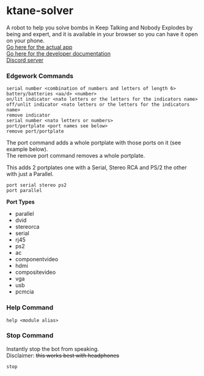 # ktane-solver

A robot to help you solve bombs in Keep Talking and Nobody Explodes by being and expert, and it is available in your browser so you can have it open on your phone.
<br>
[Go here for the actual app](https://mrmelon54.github.io/ktane-solver/app.html)
<br>
[Go here for the developer documentation](https://mrmelon54.github.io/ktane-solver/docs.html)
<br>
[Discord server](https://discord.gg/RubcXSQ)

### Edgework Commands
```
serial number <combination of numbers and letters of length 6>
battery/batteries <aa/d> <number>
on/lit indicator <nato letters or the letters for the indicators name>
off/unlit indicator <nato letters or the letters for the indicators name>
remove indicator
serial number <nato letters or numbers>
port/portplate <port names see below>
remove port/portplate
```

The port command adds a whole portplate with those ports on it (see example below).<br>
The remove port command removes a whole portplate.

This adds 2 portplates one with a Serial, Stereo RCA and PS/2 the other with just a Parallel.
```
port serial stereo ps2
port parallel
```

**Port Types**
* parallel
* dvid
* stereorca
* serial
* rj45
* ps2
* ac
* componentvideo
* hdmi
* compositevideo
* vga
* usb
* pcmcia

### Help Command
```
help <module alias>
```

### Stop Command

Instantly stop the bot from speaking.<br>
Disclaimer: ~~this works best with headphones~~

```
stop
```
